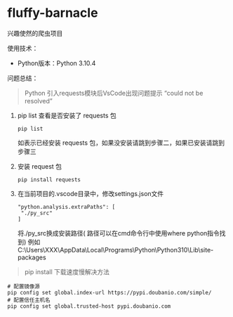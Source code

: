 # fluffy-barnacle
兴趣使然的爬虫项目

使用技术：
- Python版本：Python 3.10.4


问题总结：
> Python 引入requests模块后VsCode出现问题提示 “could not be resolved”

1. pip list 查看是否安装了 requests 包

   ```shell
   pip list
   ```

    如表示已经安装 requests 包，如果没安装请跳到步骤二，如果已安装请跳到步骤三 

2. 安装 request 包

   ```shell
   pip install requests
   ```

3. 在当前项目的.vscode目录中，修改settings.json文件

   ```shell
   "python.analysis.extraPaths": [
   	"./py_src"
   ]
   ```

    将./py_src换成安装路径( 路径可以在cmd命令行中使用where python指令找到)
   例如C:\\Users\\XXX\\AppData\\Local\\Programs\\Python\\Python310\\Lib\\site-packages

> pip install 下载速度慢解决方法

```shell
# 配置镜像源
pip config set global.index-url https://pypi.doubanio.com/simple/
# 配置信任主机名
pip config set global.trusted-host pypi.doubanio.com
```

